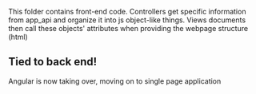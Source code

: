 This folder contains front-end code. Controllers get specific information from app_api and organize it into js object-like things. Views documents then call these objects' attributes when providing the webpage structure (html)

## Tied to back end!
Angular is now taking over, moving on to single page application

